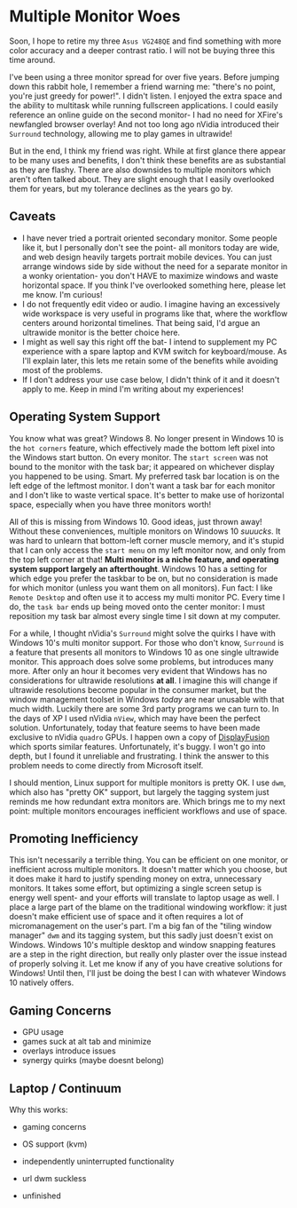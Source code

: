 # Multiple Monitor Woes

Soon, I hope to retire my three `Asus VG248QE` and find something with more color accuracy and a deeper contrast ratio. I will not be buying three this time around.

I've been using a three monitor spread for over five years. Before jumping down this rabbit hole, I remember a friend warning me: "there's no point, you're just greedy for power!". I didn't listen. I enjoyed the extra space and the ability to multitask while running fullscreen applications. I could easily reference an online guide on the second monitor- I had no need for XFire's newfangled browser overlay! And not too long ago nVidia introduced their `Surround` technology, allowing me to play games in ultrawide!

But in the end, I think my friend was right. While at first glance there appear to be many uses and benefits, I don't think these benefits are as substantial as they are flashy. There are also downsides to multiple monitors which aren't often talked about. They are slight enough that I easily overlooked them for years, but my tolerance declines as the years go by.


## Caveats

- I have never tried a portrait oriented secondary monitor. Some people like it, but I personally don't see the point- all monitors today are wide, and web design heavily targets portrait mobile devices. You can just arrange windows side by side without the need for a separate monitor in a wonky orientation- you don't HAVE to maximize windows and waste horizontal space. If you think I've overlooked something here, please let me know. I'm curious!
- I do not frequently edit video or audio. I imagine having an excessively wide workspace is very useful in programs like that, where the workflow centers around horizontal timelines. That being said, I'd argue an ultrawide monitor is the better choice here.
- I might as well say this right off the bat- I intend to supplement my PC experience with a spare laptop and KVM switch for keyboard/mouse. As I'll explain later, this lets me retain some of the benefits while avoiding most of the problems.
- If I don't address your use case below, I didn't think of it and it doesn't apply to me. Keep in mind I'm writing about my experiences!


## Operating System Support

You know what was great? Windows 8. No longer present in Windows 10 is the `hot corners` feature, which effectively made the bottom left pixel into the Windows start button. On every monitor. The `start screen` was not bound to the monitor with the task bar; it appeared on whichever display you happened to be using. Smart. My preferred task bar location is on the left edge of the leftmost monitor. I don't want a task bar for each monitor and I don't like to waste vertical space. It's better to make use of horizontal space, especially when you have three monitors worth!

All of this is missing from Windows 10. Good ideas, just thrown away! Without these conveniences, multiple monitors on Windows 10 _suuucks_. It was hard to unlearn that bottom-left corner muscle memory, and it's stupid that I can only access the `start menu` on my left monitor now, and only from the top left corner at that! **Multi monitor is a niche feature, and operating system support largely an afterthought**. Windows 10 has a setting for which edge you prefer the taskbar to be on, but no consideration is made for which monitor (unless you want them on all monitors). Fun fact: I like `Remote Desktop` and often use it to access my multi monitor PC. Every time I do, the `task bar` ends up being moved onto the center monitor: I must reposition my task bar almost every single time I sit down at my computer.

For a while, I thought nVidia's `Surround` might solve the quirks I have with Windows 10's multi monitor support. For those who don't know, `Surround` is a feature that presents all monitors to Windows 10 as one single ultrawide monitor. This approach does solve some problems, but introduces many more. After only an hour it becomes very evident that Windows has no considerations for ultrawide resolutions **at all**. I imagine this will change if ultrawide resolutions become popular in the consumer market, but the window management toolset in Windows _today_ are near unusable with that much width. Luckily there are some 3rd party programs we can turn to. In the days of XP I used nVidia `nView`, which may have been the perfect solution. Unfortunately, today that feature seems to have been made exclusive to nVidia `quadro` GPUs. I happen own a copy of [DisplayFusion](https://www.displayfusion.com/) which sports similar features. Unfortunately, it's buggy. I won't go into depth, but I found it unreliable and frustrating. I think the answer to this problem needs to come directly from Microsoft itself.

I should mention, Linux support for multiple monitors is pretty OK. I use `dwm`, which also has "pretty OK" support, but largely the tagging system just reminds me how redundant extra monitors are. Which brings me to my next point: multiple monitors encourages inefficient workflows and use of space.


## Promoting Inefficiency

This isn't necessarily a terrible thing. You can be efficient on one monitor, or inefficient across multiple monitors. It doesn't matter which you choose, but it does make it hard to justify spending money on extra, unnecessary monitors. It takes some effort, but optimizing a single screen setup is energy well spent- and your efforts will translate to laptop usage as well. I place a large part of the blame on the traditional windowing workflow: it just doesn't make efficient use of space and it often requires a lot of micromanagement on the user's part. I'm a big fan of the "tiling window manager" `dwm` and its tagging system, but this sadly just doesn't exist on Windows. Windows 10's multiple desktop and window snapping features are a step in the right direction, but really only plaster over the issue instead of properly solving it. Let me know if any of you have creative solutions for Windows! Until then, I'll just be doing the best I can with whatever Windows 10 natively offers.


## Gaming Concerns

- GPU usage
- games suck at alt tab and minimize
- overlays introduce issues
- synergy quirks (maybe doesnt belong)

## Laptop / Continuum

Why this works:

- gaming concerns
- OS support (kvm)
- independently uninterrupted functionality

- url dwm suckless
- unfinished

